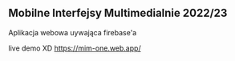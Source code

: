 ## Mobilne Interfejsy Multimedialnie 2022/23

Aplikacja webowa uywająca firebase'a

live demo XD
https://mim-one.web.app/
